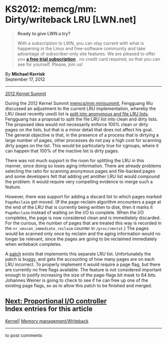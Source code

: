 # KS2012: memcg/mm: Dirty/writeback LRU [LWN.net]

> **Ready to give LWN a try?**
> 
> With a subscription to LWN, you can stay current with what is happening in the Linux and free-software community and take advantage of subscriber-only site features. We are pleased to offer you **[a free trial subscription](https://lwn.net/Promo/nst-trial/claim)** , no credit card required, so that you can see for yourself. Please, join us! 

By **Michael Kerrisk**  
September 17, 2012 

* * *

[2012 Kernel Summit](/Articles/KernelSummit2012/)

During the 2012 Kernel Summit [memcg/mm minisummit](/Articles/516439/), Fengguang Wu discussed an adjustment to the current LRU implementation, whereby the LRU (least recently used) list is [split into anonymous and file LRU lists](http://linux-mm.org/PageReplacementDesign). Fengguang has a proposal to split the file LRU list into clean and dirty lists. The proposed idea would not necessarily enforce 100% clean or dirty pages on the lists, but that is a minor detail that does not affect his goal. The general objective is that, in the presence of a process that is dirtying a large number of pages, other processes do not pay a high cost for scanning dirty pages on the list. This would be particularly true for cgroups, where it can happen that 100% of the inactive list is dirty pages. 

There was not much support in the room for splitting the LRU in this manner, since doing so loses aging information. There are already problems selecting the ratio for scanning anonymous pages and file-backed pages and some developers felt that adding yet another LRU list would compound the problem. It would require very compelling evidence to merge such a feature. 

However, there was support for adding a discard list to which pages marked `PageReclaim` get moved. (If the page-reclaim algorithm encounters a page at the end of the LRU that is currently being written to disk, then it marks it `PageReclaim` instead of waiting on the I/O to complete. When the I/O completes, the page is now considered clean and is immediately discarded. For the curious, the number of pages that are treated this way is recorded in the `nr_vmscan_immediate_reclaim` counter in `/proc/vmstat`.) The pages would be scanned only once by reclaim and the aging information would no longer be relevant, since the pages are going to be reclaimed immediately when writeback completes. 

A [patch](/Articles/516436/) exists that implements this separate LRU list. Unfortunately the patch is buggy, and gets the accounting of how many pages are on each LRU incorrect. To properly implement it would require a page flag, but there are currently no free flags available. The feature is not considered important enough to justify increasing the size of the page-flags bit mask to 64 bits. Johannes Weiner is going to check to see if he can free up one of the existing page flags, so as to allow this patch to be finished and merged. 

[Next: Proportional I/O controller](/Articles/516540/)  
Index entries for this article  
---  
[Kernel](/Kernel/Index)| [Memory management/Writeback](/Kernel/Index#Memory_management-Writeback)  
  


* * *

to post comments 
